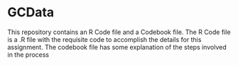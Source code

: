 # GCData

This repository contains an R Code file and a Codebook file. The R Code file is a .R file with the requisite code to accomplish the details for this assignment. The codebook file has some explanation of the steps involved in the process 
